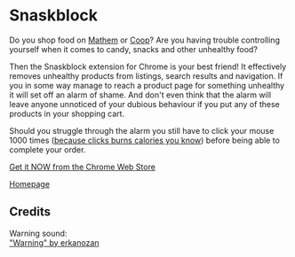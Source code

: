 # Snaskblock

Do you shop food on [Mathem](https://www.mathem.se) or [Coop](https://www.coop.se)? Are you having trouble controlling yourself when it comes to candy, snacks and other unhealthy food?

Then the Snaskblock extension for Chrome is your best friend! It effectively removes unhealthy products from listings, search results and navigation. If you in some way manage to reach a product page for something unhealthy it will set off an alarm of shame. And don't even think that the alarm will leave anyone unnoticed of your dubious behaviour if you put any of these products in your shopping cart.

Should you struggle through the alarm you still have to click your mouse 1000 times ([because clicks burns calories you know](http://techcrunch.com/2013/03/11/someone-calculated-how-many-calories-a-mouse-click-burns/)) before being able to complete your order.

[Get it NOW from the Chrome Web Store](#)

[Homepage](https://www.snaskblock.se)

## Credits

Warning sound:  
["Warning" by erkanozan](https://www.freesound.org/people/erkanozan/sounds/51752/)
